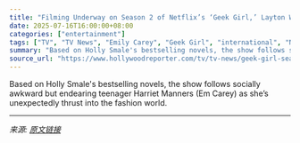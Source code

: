 ```yaml
---
title: "Filming Underway on Season 2 of Netflix’s ‘Geek Girl,’ Layton Williams Joins Cast"
date: 2025-07-16T16:00:00+08:00
categories: ["entertainment"]
tags: ["TV", "TV News", "Emily Carey", "Geek Girl", "international", "Netflix", "united kingdom"]
summary: "Based on Holly Smale's bestselling novels, the show follows socially awkward but endearing teenager Harriet Manners (Em Carey) as she’s unexpectedly thrust into the fashion world."
source_url: "https://www.hollywoodreporter.com/tv/tv-news/geek-girl-season-2-netflix-layton-williams-cast-1236317203/"
---
```


Based on Holly Smale's bestselling novels, the show follows socially awkward but endearing teenager Harriet Manners (Em Carey) as she’s unexpectedly thrust into the fashion world.

---

*来源: [原文链接](https://www.hollywoodreporter.com/tv/tv-news/geek-girl-season-2-netflix-layton-williams-cast-1236317203/)*
